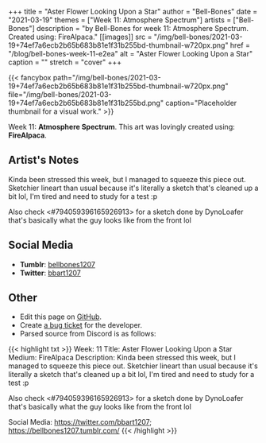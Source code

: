 +++
title =       "Aster Flower Looking Upon a Star"
author =      "Bell-Bones"
date =        "2021-03-19"
themes =      ["Week 11: Atmosphere Spectrum"]
artists =     ["Bell-Bones"]
description = "by Bell-Bones for week 11: Atmosphere Spectrum. Created using: FireAlpaca."
[[images]]
      src = "/img/bell-bones/2021-03-19+74ef7a6ecb2b65b683b81e1f31b255bd-thumbnail-w720px.png"
      href = "/blog/bell-bones-week-11-e2ea"
      alt = "Aster Flower Looking Upon a Star"
      caption = ""
      stretch = "cover"
+++


{{< fancybox path="/img/bell-bones/2021-03-19+74ef7a6ecb2b65b683b81e1f31b255bd-thumbnail-w720px.png" file="/img/bell-bones/2021-03-19+74ef7a6ecb2b65b683b81e1f31b255bd.png" caption="Placeholder thumbnail for a visual work." >}}


Week 11: **Atmosphere Spectrum**. This art was lovingly created using: **FireAlpaca**.

## Artist's Notes

Kinda been stressed this week, but I managed to squeeze this piece out. Sketchier lineart than usual because it's literally a sketch that's cleaned up a bit lol, I'm tired and need to study for a test :p 

Also check <#794059396165926913> for a sketch done by DynoLoafer that's basically what the guy looks like from the front lol

## Social Media

- **Tumblr**: <a href='https://bellbones1207.tumblr.com' target='_blank'>bellbones1207</a>
- **Twitter**: <a href='https://twitter.com/bbart1207' target='_blank'>bbart1207</a>

## Other

- Edit this page on [GitHub](https://github.com/teaminkling/web-refresh/edit/main/content/blog/bell-bones-week-11-e2ea.md).
- Create [a bug ticket](https://github.com/teaminkling/web-refresh/issues/new?assignees=&labels=bug&template=problem-report.md&title=) for the developer.
- Parsed source from Discord is as follows:

{{< highlight txt >}}
Week: 11
Title: Aster Flower Looking Upon a Star
Medium: FireAlpaca
Description: Kinda been stressed this week, but I managed to squeeze this piece out. Sketchier lineart than usual because it's literally a sketch that's cleaned up a bit lol, I'm tired and need to study for a test :p 

Also check <#794059396165926913> for a sketch done by DynoLoafer that's basically what the guy looks like from the front lol

Social Media: https://twitter.com/bbart1207; https://bellbones1207.tumblr.com/
{{< /highlight >}}